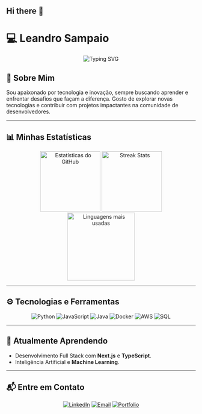 ## Hi there 👋
# 💻 Leandro Sampaio

<p align="center">
  <img src="https://readme-typing-svg.herokuapp.com?color=35A2E8&size=25&center=true&vCenter=true&lines=Bem-vindo+ao+meu+GitHub!+👋;🚀" alt="Typing SVG" />
</p>

## 🎯 Sobre Mim
Sou apaixonado por tecnologia e inovação, sempre buscando aprender e enfrentar desafios que façam a diferença. Gosto de explorar novas tecnologias e contribuir com projetos impactantes na comunidade de desenvolvedores.

---

## 📊 Minhas Estatísticas

<div align="center">
  <img height="160em" src="https://github-readme-stats.vercel.app/api?username=LeandroSampaio001&show_icons=true&theme=radical&include_all_commits=true&count_private=true" alt="Estatísticas do GitHub" />
  <img height="160em" src="https://github-readme-streak-stats.herokuapp.com/?user=LeandroSampaio001&theme=radical" alt="Streak Stats" />
</div>
<div align="center">
  <img height="180em" src="https://github-readme-stats.vercel.app/api/top-langs/?username=LeandroSampaio001&layout=compact&theme=radical" alt="Linguagens mais usadas" />
</div>

---

## ⚙️ Tecnologias e Ferramentas

<p align="center">
  <img src="https://img.shields.io/badge/Python-%2314354C.svg?style=for-the-badge&logo=python&logoColor=white" alt="Python" />
  <img src="https://img.shields.io/badge/JavaScript-%23323330.svg?style=for-the-badge&logo=javascript&logoColor=%23F7DF1E" alt="JavaScript" />
  <img src="https://img.shields.io/badge/Java-%23007396.svg?style=for-the-badge&logo=java&logoColor=white" alt="Java" />
  <img src="https://img.shields.io/badge/Docker-%230db7ed.svg?style=for-the-badge&logo=docker&logoColor=white" alt="Docker" />
  <img src="https://img.shields.io/badge/AWS-%23FF9900.svg?style=for-the-badge&logo=amazon-aws&logoColor=white" alt="AWS" />
  <img src="https://img.shields.io/badge/SQL-%23098ee.svg?style=for-the-badge&logo=postgresql&logoColor=white" alt="SQL" />
</p>

---

## 🌱 Atualmente Aprendendo
- Desenvolvimento Full Stack com **Next.js** e **TypeScript**.
- Inteligência Artificial e **Machine Learning**.

---

## 📬 Entre em Contato
<p align="center">
  <a href="https://www.linkedin.com/in/leandro-sampaio-5417bb298/" target="_blank"><img src="https://img.shields.io/badge/-LinkedIn-%230077B5?style=for-the-badge&logo=linkedin&logoColor=white" alt="LinkedIn" /></a>
  <a href="mailto:leosampaio@gmail.com"><img src="https://img.shields.io/badge/-Email-%23333?style=for-the-badge&logo=gmail&logoColor=red" alt="Email" /></a>
  <a href="https://github.com/LeandroSampaio001" target="_blank"><img src="https://img.shields.io/badge/-Portfolio-%23ff69b4?style=for-the-badge&logo=browser&logoColor=white" alt="Portfolio" /></a>
</p>


<!--
**LeandroSampaio001/LeandroSampaio001** is a ✨ _special_ ✨ repository because its `README.md` (this file) appears on your GitHub profile.

Here are some ideas to get you started:

- 🔭 I’m currently working on ...
- 🌱 I’m currently learning ...
- 👯 I’m looking to collaborate on ...
- 🤔 I’m looking for help with ...
- 💬 Ask me about ...
- 📫 How to reach me: ...
- 😄 Pronouns: ...
- ⚡ Fun fact: ...
-->
